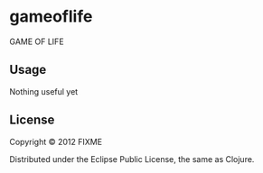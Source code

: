 # gameoflife

GAME OF LIFE

## Usage

Nothing useful yet

## License

Copyright © 2012 FIXME

Distributed under the Eclipse Public License, the same as Clojure.
